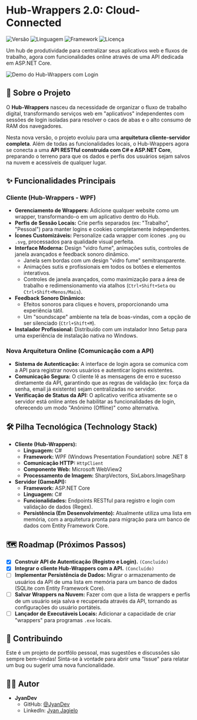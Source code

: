 # Hub-Wrappers 2.0: Cloud-Connected

![Versão](https://img.shields.io/badge/versão-2.0-blue)
![Linguagem](https://img.shields.io/badge/linguagem-C%23-blueviolet)
![Framework](https://img.shields.io/badge/framework-WPF%20%7C%20.NET%208-orange)
![Licença](https://img.shields.io/badge/licença-MIT-green)

Um hub de produtividade para centralizar seus aplicativos web e fluxos de trabalho, agora com funcionalidades online através de uma API dedicada em ASP.NET Core.

![Demo do Hub-Wrappers com Login](https://github.com/user-attachments/assets/d496472e-7ba0-4cd7-aa49-3396d57ac10e)

## 🚀 Sobre o Projeto

O **Hub-Wrappers** nasceu da necessidade de organizar o fluxo de trabalho digital, transformando serviços web em "aplicativos" independentes com sessões de login isoladas para resolver o caos de abas e o alto consumo de RAM dos navegadores.

Nesta nova versão, o projeto evoluiu para uma **arquitetura cliente-servidor completa**. Além de todas as funcionalidades locais, o Hub-Wrappers agora se conecta a uma **API RESTful construída com C# e ASP.NET Core**, preparando o terreno para que os dados e perfis dos usuários sejam salvos na nuvem e acessíveis de qualquer lugar.

## ✨ Funcionalidades Principais

### Cliente (Hub-Wrappers - WPF)
* **Gerenciamento de Wrappers:** Adicione qualquer website como um wrapper, transformando-o em um aplicativo dentro do Hub.
* **Perfis de Sessão Locais:** Crie perfis separados (ex: "Trabalho", "Pessoal") para manter logins e cookies completamente independentes.
* **Ícones Customizáveis:** Personalize cada wrapper com ícones `.png` ou `.svg`, processados para qualidade visual perfeita.
* **Interface Moderna:** Design "vidro fume", animações sutis, controles de janela avançados e feedback sonoro dinâmico.
    * Janela sem bordas com um design "vidro fume" semitransparente.
    * Animações sutis e profissionais em todos os botões e elementos interativos.
    * Controles de janela avançados, como maximização para a área de trabalho e redimensionamento via atalhos (`Ctrl+Shift+Seta` ou `Ctrl+Shift+Menos/Mais`).
* **Feedback Sonoro Dinâmico:**
    * Efeitos sonoros para cliques e hovers, proporcionando uma experiência tátil.
    * Um "soundscape" ambiente na tela de boas-vindas, com a opção de ser silenciado (`Ctrl+Shift+M`).
* **Instalador Profissional:** Distribuído com um instalador Inno Setup para uma experiência de instalação nativa no Windows.


### Nova Arquitetura Online (Comunicação com a API)
* **Sistema de Autenticação:** A interface de login agora se comunica com a API para registrar novos usuários e autenticar logins existentes.
* **Comunicação Segura:** O cliente lê as mensagens de erro e sucesso diretamente da API, garantindo que as regras de validação (ex: força da senha, email já existente) sejam centralizadas no servidor.
* **Verificação de Status da API:** O aplicativo verifica ativamente se o servidor está online antes de habilitar as funcionalidades de login, oferecendo um modo "Anônimo (Offline)" como alternativa.

## 🛠️ Pilha Tecnológica (Technology Stack)

* **Cliente (Hub-Wrappers):**
    * **Linguagem:** C#
    * **Framework:** WPF (Windows Presentation Foundation) sobre .NET 8
    * **Comunicação HTTP:** `HttpClient`
    * **Componente Web:** Microsoft WebView2
    * **Processamento de Imagem:** SharpVectors, SixLabors.ImageSharp
* **Servidor (GameAPI):**
    * **Framework:** ASP.NET Core
    * **Linguagem:** C#
    * **Funcionalidades:** Endpoints RESTful para registro e login com validação de dados (Regex).
    * **Persistência (Em Desenvolvimento):** Atualmente utiliza uma lista em memória, com a arquitetura pronta para migração para um banco de dados com Entity Framework Core.

## 🗺️ Roadmap (Próximos Passos)

* [X] **Construir API de Autenticação (Registro e Login).** `(Concluído)`
* [X] **Integrar o cliente Hub-Wrappers com a API.** `(Concluído)`
* [ ] **Implementar Persistência de Dados:** Migrar o armazenamento de usuários da API de uma lista em memória para um banco de dados (SQLite com Entity Framework Core).
* [ ] **Salvar Wrappers na Nuvem:** Fazer com que a lista de wrappers e perfis de um usuário seja salva e recuperada através da API, tornando as configurações do usuário portáteis.
* [ ] **Lançador de Executáveis Locais:** Adicionar a capacidade de criar "wrappers" para programas `.exe` locais.

## 🤝 Contribuindo

Este é um projeto de portfólo pessoal, mas sugestões e discussões são sempre bem-vindas! Sinta-se à vontade para abrir uma "Issue" para relatar um bug ou sugerir uma nova funcionalidade.

## 👨‍💻 Autor

* **JyanDev**
    * GitHub: [@JyanDev](https://github.com/JyanDev)
    * LinkedIn: [Jyan Jagielo](https://www.linkedin.com/in/jyan-jagielo)
